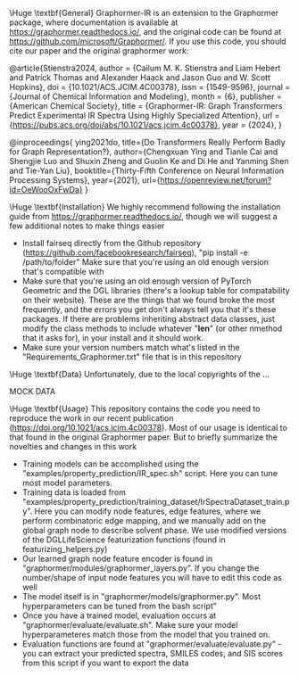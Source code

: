 
\Huge \textbf{General}
Graphormer-IR is an extension to the Graphormer package, where documentation is available at https://graphormer.readthedocs.io/, and the original code can be found at https://github.com/microsoft/Graphormer/. If you use this code, you should cite our paper and the original graphormer work:

@article{Stienstra2024,
   author = {Cailum M. K. Stienstra and Liam Hebert and Patrick Thomas and Alexander Haack and Jason Guo and W. Scott Hopkins},
   doi = {10.1021/ACS.JCIM.4C00378},
   issn = {1549-9596},
   journal = {Journal of Chemical Information and Modeling},
   month = {6},
   publisher = {American Chemical Society},
   title = {Graphormer-IR: Graph Transformers Predict Experimental IR Spectra Using Highly Specialized Attention},
   url = {https://pubs.acs.org/doi/abs/10.1021/acs.jcim.4c00378},
   year = {2024},
}

@inproceedings{
ying2021do,
title={Do Transformers Really Perform Badly for Graph Representation?},
author={Chengxuan Ying and Tianle Cai and Shengjie Luo and Shuxin Zheng and Guolin Ke and Di He and Yanming Shen and Tie-Yan Liu},
booktitle={Thirty-Fifth Conference on Neural Information Processing Systems},
year={2021},
url={https://openreview.net/forum?id=OeWooOxFwDa}
}

\Huge \textbf{Installation}
We highly recommend following the installation guide from https://graphormer.readthedocs.io/, though we will suggest a few additional notes to make things easier
- Install fairseq directly from the Github repository (https://github.com/facebookresearch/fairseq), "pip install -e /path/to/folder" Make sure that you're using an old enough version that's compatible with
- Make sure that you're using an old enough version of PyTorch Geometric and the DGL libraries (there's a lookup table for compatability on their website). These are the things that we found broke the most frequently, and the errors you get don't always tell you that it's these packages. If there are problems inheriting abstract data classes, just modify the class methods to include whatever "__len__" (or other nmethod that it asks for), in your install and it should work.
- Make sure your version numbers match what's listed in the "Requirements_Graphormer.txt" file that is in this repository

\Huge \textbf{Data}
Unfortunately, due to the local copyrights of the  ...

MOCK DATA

  
\Huge \textbf{Usage}
This repository contains the code you need to reproduce the work in our recent publication (https://doi.org/10.1021/acs.jcim.4c00378). Most of our usage is identical to that found in the original Graphormer paper. But to briefly summarize the novelties and changes in this work

- Training models can be accomplished using the "examples/property_prediction/IR_spec.sh" script. Here you can tune most model parameters.
- Training data is loaded from  "examples/property_prediction/training_dataset/IrSpectraDataset_train.py". Here you can modify node features, edge features, where we perform combinatoric edge   mapping, and we manually add on the global graph node to describe solvent phase. We use modified versions of the DGLLifeScience featurization functions (found in featurizing_helpers.py)
- Our learned graph node feature encoder is found in "graphormer/modules/graphormer_layers.py". If you change the number/shape of input node features you will have to edit this code as well
- The model itself is in "graphormer/models/graphormer.py". Most hyperparameters can be tuned from the bash script"
- Once you have a trained model, evaluation occurs at "graphormer/evaluate/evaluate.sh". Make sure your model hyperparameteres match those from the model that you trained on. 
- Evaluation functions are found at "graphormer/evaluate/evaluate.py" - you can extract your predicted spectra, SMILES codes, and SIS scores from this script if you want to export the data






